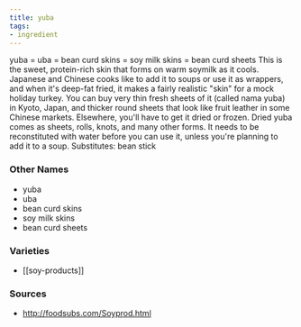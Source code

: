 ```yaml
---
title: yuba
tags:
- ingredient
---
```

yuba = uba = bean curd skins = soy milk skins = bean curd sheets This is the sweet, protein-rich skin that forms on warm soymilk as it cools. Japanese and Chinese cooks like to add it to soups or use it as wrappers, and when it's deep-fat fried, it makes a fairly realistic "skin" for a mock holiday turkey. You can buy very thin fresh sheets of it (called nama yuba) in Kyoto, Japan, and thicker round sheets that look like fruit leather in some Chinese markets. Elsewhere, you'll have to get it dried or frozen. Dried yuba comes as sheets, rolls, knots, and many other forms. It needs to be reconstituted with water before you can use it, unless you're planning to add it to a soup. Substitutes: bean stick

### Other Names

* yuba
* uba
* bean curd skins
* soy milk skins
* bean curd sheets

### Varieties

* [[soy-products]]

### Sources
* http://foodsubs.com/Soyprod.html
